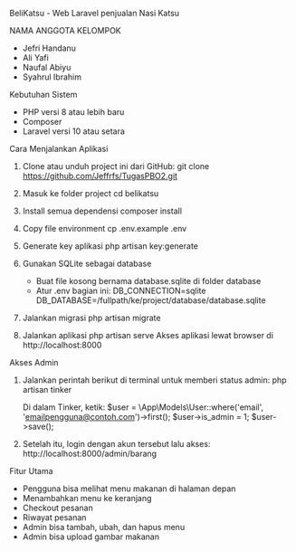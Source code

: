 BeliKatsu - Web Laravel penjualan Nasi Katsu

NAMA ANGGOTA KELOMPOK
- Jefri Handanu
- Ali Yafi
- Naufal Abiyu
- Syahrul Ibrahim

  
Kebutuhan Sistem
- PHP versi 8 atau lebih baru
- Composer
- Laravel versi 10 atau setara

Cara Menjalankan Aplikasi

1. Clone atau unduh project ini dari GitHub:
   git clone https://github.com/Jeffrfs/TugasPBO2.git

2. Masuk ke folder project
   cd belikatsu

3. Install semua dependensi
   composer install

4. Copy file environment
   cp .env.example .env

5. Generate key aplikasi
   php artisan key:generate

6. Gunakan SQLite sebagai database
   - Buat file kosong bernama database.sqlite di folder database
   - Atur .env bagian ini:
     DB_CONNECTION=sqlite
     DB_DATABASE=/fullpath/ke/project/database/database.sqlite

7. Jalankan migrasi
   php artisan migrate

8. Jalankan aplikasi
   php artisan serve
   Akses aplikasi lewat browser di http://localhost:8000

Akses Admin

1. Jalankan perintah berikut di terminal untuk memberi status admin:
   php artisan tinker

   Di dalam Tinker, ketik:
   $user = \App\Models\User::where('email', 'emailpengguna@contoh.com')->first();
   $user->is_admin = 1;
   $user->save();

2. Setelah itu, login dengan akun tersebut lalu akses:
   http://localhost:8000/admin/barang

Fitur Utama

- Pengguna bisa melihat menu makanan di halaman depan
- Menambahkan menu ke keranjang
- Checkout pesanan
- Riwayat pesanan
- Admin bisa tambah, ubah, dan hapus menu
- Admin bisa upload gambar makanan
